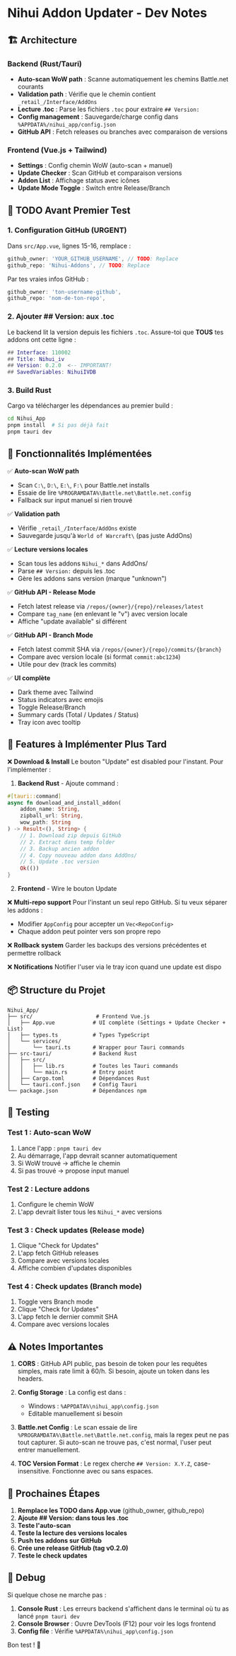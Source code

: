 # Nihui Addon Updater - Dev Notes

## 🏗️ Architecture

### Backend (Rust/Tauri)
- **Auto-scan WoW path** : Scanne automatiquement les chemins Battle.net courants
- **Validation path** : Vérifie que le chemin contient `_retail_/Interface/AddOns`
- **Lecture .toc** : Parse les fichiers `.toc` pour extraire `## Version:`
- **Config management** : Sauvegarde/charge config dans `%APPDATA%/nihui_app/config.json`
- **GitHub API** : Fetch releases ou branches avec comparaison de versions

### Frontend (Vue.js + Tailwind)
- **Settings** : Config chemin WoW (auto-scan + manuel)
- **Update Checker** : Scan GitHub et comparaison versions
- **Addon List** : Affichage status avec icônes
- **Update Mode Toggle** : Switch entre Release/Branch

## 📝 TODO Avant Premier Test

### 1. Configuration GitHub (URGENT)
Dans `src/App.vue`, lignes 15-16, remplace :
```typescript
github_owner: 'YOUR_GITHUB_USERNAME', // TODO: Replace
github_repo: 'Nihui-Addons', // TODO: Replace
```

Par tes vraies infos GitHub :
```typescript
github_owner: 'ton-username-github',
github_repo: 'nom-de-ton-repo',
```

### 2. Ajouter ## Version: aux .toc
Le backend lit la version depuis les fichiers `.toc`. Assure-toi que **TOUS** tes addons ont cette ligne :

```lua
## Interface: 110002
## Title: Nihui_iv
## Version: 0.2.0  <-- IMPORTANT!
## SavedVariables: NihuiIVDB
```

### 3. Build Rust
Cargo va télécharger les dépendances au premier build :
```bash
cd Nihui_App
pnpm install  # Si pas déjà fait
pnpm tauri dev
```

## 🔧 Fonctionnalités Implémentées

✅ **Auto-scan WoW path**
- Scan `C:\`, `D:\`, `E:\`, `F:\` pour Battle.net installs
- Essaie de lire `%PROGRAMDATA%\Battle.net\Battle.net.config`
- Fallback sur input manuel si rien trouvé

✅ **Validation path**
- Vérifie `_retail_/Interface/AddOns` existe
- Sauvegarde jusqu'à `World of Warcraft\` (pas juste AddOns)

✅ **Lecture versions locales**
- Scan tous les addons `Nihui_*` dans AddOns/
- Parse `## Version:` depuis les .toc
- Gère les addons sans version (marque "unknown")

✅ **GitHub API - Release Mode**
- Fetch latest release via `/repos/{owner}/{repo}/releases/latest`
- Compare `tag_name` (en enlevant le "v") avec version locale
- Affiche "update available" si différent

✅ **GitHub API - Branch Mode**
- Fetch latest commit SHA via `/repos/{owner}/{repo}/commits/{branch}`
- Compare avec version locale (si format `commit:abc1234`)
- Utile pour dev (track les commits)

✅ **UI complète**
- Dark theme avec Tailwind
- Status indicators avec emojis
- Toggle Release/Branch
- Summary cards (Total / Updates / Status)
- Tray icon avec tooltip

## 🚧 Features à Implémenter Plus Tard

❌ **Download & Install**
Le bouton "Update" est disabled pour l'instant. Pour l'implémenter :

1. **Backend Rust** - Ajoute command :
```rust
#[tauri::command]
async fn download_and_install_addon(
    addon_name: String,
    zipball_url: String,
    wow_path: String
) -> Result<(), String> {
    // 1. Download zip depuis GitHub
    // 2. Extract dans temp folder
    // 3. Backup ancien addon
    // 4. Copy nouveau addon dans AddOns/
    // 5. Update .toc version
    Ok(())
}
```

2. **Frontend** - Wire le bouton Update

❌ **Multi-repo support**
Pour l'instant un seul repo GitHub. Si tu veux séparer les addons :
- Modifier `AppConfig` pour accepter un `Vec<RepoConfig>`
- Chaque addon peut pointer vers son propre repo

❌ **Rollback system**
Garder les backups des versions précédentes et permettre rollback

❌ **Notifications**
Notifier l'user via le tray icon quand une update est dispo

## 📦 Structure du Projet

```
Nihui_App/
├── src/                    # Frontend Vue.js
│   ├── App.vue            # UI complète (Settings + Update Checker + List)
│   ├── types.ts           # Types TypeScript
│   └── services/
│       └── tauri.ts       # Wrapper pour Tauri commands
├── src-tauri/             # Backend Rust
│   ├── src/
│   │   ├── lib.rs         # Toutes les Tauri commands
│   │   └── main.rs        # Entry point
│   ├── Cargo.toml         # Dépendances Rust
│   └── tauri.conf.json    # Config Tauri
└── package.json           # Dépendances npm
```

## 🧪 Testing

### Test 1 : Auto-scan WoW
1. Lance l'app : `pnpm tauri dev`
2. Au démarrage, l'app devrait scanner automatiquement
3. Si WoW trouvé → affiche le chemin
4. Si pas trouvé → propose input manuel

### Test 2 : Lecture addons
1. Configure le chemin WoW
2. L'app devrait lister tous les `Nihui_*` avec versions

### Test 3 : Check updates (Release mode)
1. Clique "Check for Updates"
2. L'app fetch GitHub releases
3. Compare avec versions locales
4. Affiche combien d'updates disponibles

### Test 4 : Check updates (Branch mode)
1. Toggle vers Branch mode
2. Clique "Check for Updates"
3. L'app fetch le dernier commit SHA
4. Compare avec versions locales

## ⚠️ Notes Importantes

1. **CORS** : GitHub API public, pas besoin de token pour les requêtes simples, mais rate limit à 60/h. Si besoin, ajoute un token dans les headers.

2. **Config Storage** : La config est dans :
   - Windows : `%APPDATA%\nihui_app\config.json`
   - Editable manuellement si besoin

3. **Battle.net Config** : Le scan essaie de lire `%PROGRAMDATA%\Battle.net\Battle.net.config`, mais la regex peut ne pas tout capturer. Si auto-scan ne trouve pas, c'est normal, l'user peut entrer manuellement.

4. **TOC Version Format** : Le regex cherche `## Version: X.Y.Z`, case-insensitive. Fonctionne avec ou sans espaces.

## 🎯 Prochaines Étapes

1. **Remplace les TODO dans App.vue** (github_owner, github_repo)
2. **Ajoute ## Version: dans tous les .toc**
3. **Teste l'auto-scan**
4. **Teste la lecture des versions locales**
5. **Push tes addons sur GitHub**
6. **Crée une release GitHub (tag v0.2.0)**
7. **Teste le check updates**

## 🐛 Debug

Si quelque chose ne marche pas :

1. **Console Rust** : Les erreurs backend s'affichent dans le terminal où tu as lancé `pnpm tauri dev`
2. **Console Browser** : Ouvre DevTools (F12) pour voir les logs frontend
3. **Config file** : Vérifie `%APPDATA%\nihui_app\config.json`

Bon test ! 🚀
